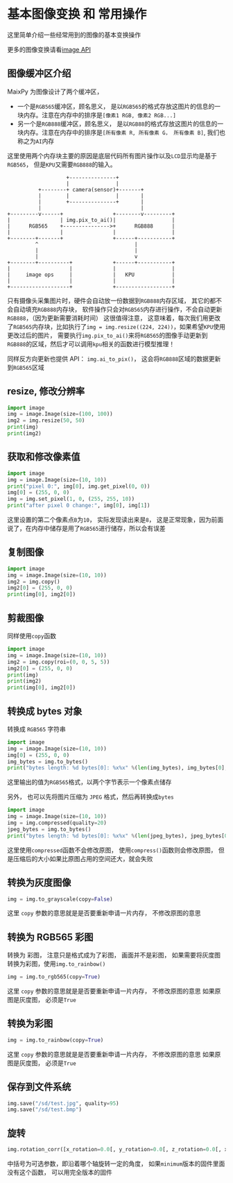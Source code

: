 基本图像变换 和 常用操作
======

这里简单介绍一些经常用到的图像的基本变换操作

更多的图像变换请看[image API](/api_reference/machine_vision/image.md)

## 图像缓冲区介绍

MaixPy 为图像设计了两个缓冲区，
* 一个是`RGB565`缓冲区，顾名思义， 是以`RGB565`的格式存放这图片的信息的一块内存。注意在内存中的排序是`[像素1 RGB, 像素2 RGB...]`
* 另一个是`RGB888`缓冲区，顾名思义， 是以`RGB88`的格式存放这图片的信息的一块内存。注意在内存中的排序是`[所有像素 R, 所有像素 G， 所有像素 B]`, 我们也称之为`AI`内存

这里使用两个内存块主要的原因是底层代码所有图片操作以及`LCD`显示均是基于`RGB565`， 但是`KPU`又需要`RGB888`的输入。

```
                   +---------------+
                   |               |
          +--------+ camera(sensor)+-------+
          |        |               |       |
          |        +---------------+       |
          |                                |
+---------v------+                +--------v---------+
|                | img.pix_to_ai()|                  |
|      RGB565    +--------------->+      RGB888      |
|                |                |                  |
+--------+-------+                +------+-----------+
         ^                               |
         |                               |
         |                               v
+--------+----------+             +------+-----------+
|                   |             |                  |
|     image ops     |             |   KPU            |
|                   |             |                  |
+-------------------+             +------------------+

```



只有摄像头采集图片时，硬件会自动放一份数据到`RGB888`内存区域， 其它的都不会自动填充`RGB888`内存块， 软件操作只会对`RGB565`内存进行操作，不会自动更新`RGB888`，（因为更新需要消耗时间） 这很值得注意，
这意味着，每次我们用更改了`RGB565`内存块，比如执行了`img = img.resize((224, 224))`，如果希望`KPU`使用更改过后的图片， 需要执行`img.pix_to_ai()`来将`RGB565`的图像手动更新到`RGB888`的区域，然后才可以调用`kpu`相关的函数进行模型推理！

同样反方向更新也提供 API： `img.ai_to_pix()`， 这会将`RGB888`区域的数据更新到`RGB565`区域


## resize, 修改分辨率

```python
import image
img = image.Image(size=(100, 100))
img2 = img.resize(50, 50)
print(img)
print(img2)
```

## 获取和修改像素值

```python
import image
img = image.Image(size=(10, 10))
print("pixel 0:", img[0], img.get_pixel(0, 0))
img[0] = (255, 0, 0)
img = img.set_pixel(1, 0, (255, 255, 10))
print("after pixel 0 change:", img[0], img[1])
```

这里设置的第二个像素点`B`为`10`， 实际发现读出来是`8`， 这是正常现象，因为前面说了，在内存中储存是用了`RGB565`进行储存，所以会有误差


## 复制图像

```python
import image
img = image.Image(size=(10, 10))
img2 = img.copy()
img2[0] = (255, 0, 0)
print(img[0], img2[0])
```


## 剪裁图像

同样使用`copy`函数

```python
import image
img = image.Image(size=(10, 10))
img2 = img.copy(roi=(0, 0, 5, 5))
img2[0] = (255, 0, 0)
print(img)
print(img2)
print(img[0], img2[0])
```


## 转换成 bytes 对象

转换成 `RGB565` 字符串

```python
import image
img = image.Image(size=(10, 10))
img[0] = (255, 0, 0)
img_bytes = img.to_bytes()
print("bytes length: %d bytes[0]: %x%x" %(len(img_bytes), img_bytes[0], img_bytes[1]))
```
这里输出的值为`RGB565`格式，以两个字节表示一个像素点储存

另外， 也可以先将图片压缩为 `JPEG` 格式，然后再转换成`bytes`
```python
import image
img = image.Image(size=(10, 10))
img = img.compressed(quality=20)
jpeg_bytes = img.to_bytes()
print("bytes length: %d bytes[0]: %x%x" %(len(jpeg_bytes), jpeg_bytes[0], jpeg_bytes[1]))
```

这里使用`compressed`函数不会修改原图， 使用`compress()`函数则会修改原图， 但是压缩后的大小如果比原图占用的空间还大，就会失败



## 转换为灰度图像

```python
img = img.to_grayscale(copy=False)
```

这里 `copy` 参数的意思就是是否要重新申请一片内存， 不修改原图的意思

## 转换为 RGB565 彩图

转换为 彩图， 注意只是格式成为了彩图， 画面并不是彩图， 如果需要将灰度图转换为彩图，使用`img.to_rainbow()`

```python
img = img.to_rgb565(copy=True)
```

这里 `copy` 参数的意思就是是否要重新申请一片内存， 不修改原图的意思
如果原图是灰度图， 必须是`True`

## 转换为彩图

```python
img = img.to_rainbow(copy=True)
```

这里 `copy` 参数的意思就是是否要重新申请一片内存， 不修改原图的意思
如果原图是灰度图， 必须是`True`

## 保存到文件系统

```python
img.save("/sd/test.jpg", quality=95)
img.save("/sd/test.bmp")
```


## 旋转

```python
img.rotation_corr([x_rotation=0.0[, y_rotation=0.0[, z_rotation=0.0[, x_translation=0.0[, y_translation=0.0[, zoom=1.0]]]]]])
```

中括号为可选参数，即沿着哪个轴旋转一定的角度， 如果`minimum`版本的固件里面没有这个函数， 可以用完全版本的固件




